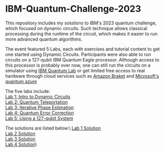 # IBM-Quantum-Challenge-2023
This repository includes my solutions to IBM's 2023 quantum challenge, which focused on dynamic circuits. Such technique allows classical processing during the runtime of the circuit, which makes it easier to run more advanced quantum algorithms. 

The event featured 5 Labs, each with exercises and tutorial content to get one started using Dynamic Circuits. Participants were also able to run circuits on a 127-qubit IBM Quantum Eagle processor. Although access to this processor is probably over now, one can still run the circuits on a simulator using [IBM Quantum Lab](https://quantum-computing.ibm.com/lab) or get limited free access to real hardware through cloud services such as [Amazon Braket](https://aws.amazon.com/braket/) and [Microsoft's quantum azure](https://azure.microsoft.com/en-us/products/quantum)

The five labs include:\
[Lab 1: Intro to Dynamic Circuits](https://github.com/s-aldaihan/IBM-Quantum-Challenge-2023/blob/main/lab1.ipynb)\
[Lab 2: Quantum Teleportation](https://github.com/s-aldaihan/IBM-Quantum-Challenge-2023/blob/main/lab2.ipynb)\
[Lab 3: Iterative Phase Estimation](https://github.com/s-aldaihan/IBM-Quantum-Challenge-2023/blob/main/lab3.ipynb)\
[Lab 4: Quantum Error Correction](https://github.com/s-aldaihan/IBM-Quantum-Challenge-2023/blob/main/lab4.ipynb)\
[Lab 5: Using a 127-qubit System](https://github.com/s-aldaihan/IBM-Quantum-Challenge-2023/blob/main/lab5.ipynb)

The solutions are listed below:\ 
[Lab 1 Solution](https://github.com/s-aldaihan/IBM-Quantum-Challenge-2023/blob/main/lab1-sol.ipynb)\
[Lab 2 Solution](https://github.com/s-aldaihan/IBM-Quantum-Challenge-2023/blob/main/lab2-sol.ipynb)\
[Lab 3 Solution](https://github.com/s-aldaihan/IBM-Quantum-Challenge-2023/blob/main/lab3-sol.ipynb)\
[Lab 4 Solution](https://github.com/s-aldaihan/IBM-Quantum-Challenge-2023/blob/main/lab4-sol.ipynb)\

